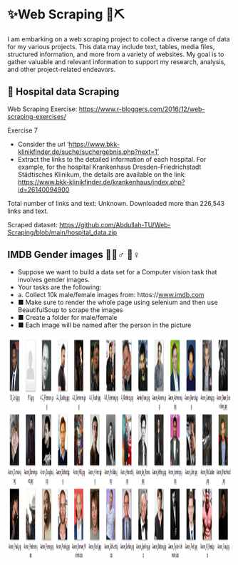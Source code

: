 # ✨Web Scraping 💎⛏️

I am embarking on a web scraping project to collect a diverse range of data for my various projects. This data may include text, tables, media files, structured information, and more from a variety of websites. My goal is to gather valuable and relevant information to support my research, analysis, and other project-related endeavors. 

## 🏥 Hospital data Scraping

Web Scraping Exercise: 
https://www.r-bloggers.com/2016/12/web-scraping-exercises/

Exercise 7
- Consider the url ‘https://www.bkk-klinikfinder.de/suche/suchergebnis.php?next=1’
- Extract the links to the detailed information of each hospital. For example, for the hospital
Krankenhaus Dresden-Friedrichstadt Städtisches Klinikum, the details are available on the link:
https://www.bkk-klinikfinder.de/krankenhaus/index.php?id=26140094900

Total number of links and text: Unknown. Downloaded more than 226,543 links and text.

Scraped dataset: https://github.com/Abdullah-TU/Web-Scraping/blob/main/hospital_data.zip


## IMDB Gender images 👨‍💼♂️ 🧕♀️
- Suppose we want to build a data set for a Computer vision task that involves gender images.
- Your tasks are the following:
- a. Collect 10k male/female images from: httos://www.imdb.com
- ■ Make sure to render the whole page using selenium and then use BeautifulSoup to scrape the images
- ■ Create a folder for male/female
-  ■ Each image will be named after the person in the picture

<p float="left">
<img src="https://github.com/Abdullah-TU/Images-for-Other-Files/blob/07fa59616a72c986f76ea41200cb850bd819f5ef/imdbmale.png" width="1000" height="500">

</p>
